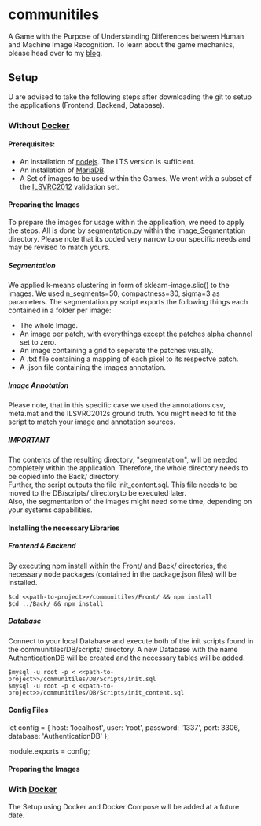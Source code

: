# communitiles

A Game with the Purpose of Understanding Differences between Human and Machine Image Recognition.
To learn about the game mechanics, please head over to my [blog][blog].

## Setup

U are advised to take the following steps after downloading the git to setup the applications (Frontend, Backend, Database).

### Without [Docker][docker]

#### Prerequisites:

* An installation of [nodejs][nodejs]. The LTS version is sufficient.
* An installation of [MariaDB][mariadb].
* A Set of images to be used within the Games. We went with a subset of the [ILSVRC2012][images] validation set.

#### Preparing the Images
To prepare the images for usage within the application, we need to apply the steps. All is done by segmentation.py within the Image_Segmentation directory. Please note that its coded very narrow to our specific needs and may be revised to match yours.

##### Segmentation
We applied k-means clustering in form of sklearn-image.slic() to the images.
We used n_segments=50, compactness=30, sigma=3 as parameters. The segmentation.py script exports the following things each contained in a folder per image:
* The whole Image.
* An image per patch, with everythings except the patches alpha channel set to zero.
* An image containing a grid to seperate the patches visually.
* A .txt file containing a mapping of each pixel to its respectve patch.
* A .json file containing the images annotation.

##### Image Annotation
Please note, that in this specific case we used the annotations.csv, meta.mat and the ILSVRC2012s ground truth. You might need to fit the script to match your image and annotation sources.

##### IMPORTANT

The contents of the resulting directory, "segmentation", will be needed completely within the application. Therefore, the whole directory needs to be copied into the Back/ directory.  
Further, the script outputs the file init_content.sql. This file needs to be moved to the DB/scripts/ directoryto be executed later.  
Also, the segmentation of the images might need some time, depending on your systems capabilities.


#### Installing the necessary Libraries

##### Frontend & Backend
By executing npm install within the Front/ and Back/ directories, the necessary node packages (contained in the package.json files) will be installed.
```console 
$cd <<path-to-project>>/communitiles/Front/ && npm install
$cd ../Back/ && npm install
```

##### Database
Connect to your local Database and execute both of the init scripts found in the communitiles/DB/scripts/ directory. A new Database with the name AuthenticationDB will be created and the necessary tables will be added.
```console 
$mysql -u root -p < <<path-to-project>>/communitiles/DB/Scripts/init.sql
$mysql -u root -p < <<path-to-project>>/communitiles/DB/Scripts/init_content.sql
```

#### Config Files
let config = {
    host: 'localhost',
    user: 'root',
    password: '1337',
    port: 3306,
    database: 'AuthenticationDB'
};

module.exports = config;


#### Preparing the Images




### With [Docker][Docker]
The Setup using Docker and Docker Compose will be added at a future date.

[docker]: https://docker.com
[blog]: https://google.de
[mariadb]: https://mariadb.org 
[nodejs]: https://nodejs.org/en
[images]: http://image-net.org/challenges/LSVRC/2012/index